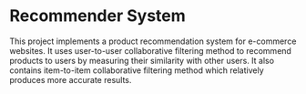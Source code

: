 # Recommender System

This project implements a product recommendation system for e-commerce websites. It uses user-to-user collaborative filtering method to recommend products to users by measuring their similarity with other users. It also contains item-to-item collaborative filtering method which relatively produces more accurate results.
